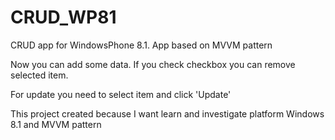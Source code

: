 # CRUD_WP81
CRUD app for WindowsPhone 8.1. App based on MVVM pattern

Now you can add some data. If you check checkbox you can remove selected item.

For update you need to select item and click 'Update'

This project created because I want learn and investigate platform Windows 8.1 and MVVM pattern

